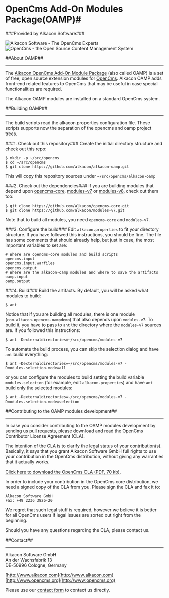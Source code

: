 # OpenCms Add-On Modules Package(OAMP)#

###Provided by Alkacon Software###

![Alkacon Software - The OpenCms Experts](http://www.alkacon.com/export/system/modules/org.opencms.website.template/resources/img/logo/logo_alkacon.gif "Alkacon Software - The OpenCms Experts")
![OpenCms - the Open Source Content Management System](http://www.opencms.org/export/system/modules/org.opencms.website.template/resources/img/logo/logo_opencms.gif "OpenCms - the Open Source Content Management System")

##About OAMP##

---
The [Alkacon OpenCms Add-On Module Package](http://www.alkacon.com/oamp/) (also called OAMP) is a set of free, open source extension modules for [OpenCms](http://www.opencms.org). Alkacon OAMP adds front-end related features to OpenCms that may be useful in case special functionalities are required.


The Alkacon OAMP modules are installed on a standard OpenCms system. 

##Building OAMP##

---

The build scripts read the alkacon.properties configuration file. These scripts supports now the separation of the opencms and oamp project trees.

###1. Check out this repository###
Create the initial directory structure and check out this repo:
```
$ mkdir -p ~/src/opencms
$ cd ~/src/opencms
$ git clone https://github.com/alkacon/alkacon-oamp.git
```
   This will copy this repository sources under `~/src/opencms/alkacon-oamp`

###2. Check out the dependencies###
If you are building modules that depend upon [opencms-core](https://github.com/alkacon/opencms-core), [modules-v7](https://github.com/alkacon/modules-v7) or [modules-v8](https://github.com/alkacon/modules-v8), check out them too:
```
$ git clone https://github.com/alkacon/opencms-core.git
$ git clone https://github.com/alkacon/modules-v7.git
```
   Note that to build all modules, you need `opencms-core` and `modules-v7`.

###3. Configure the build###
Edit `alkacon.properties` to fit your directory structure. If you have followed this instructions, you should be fine. The file has some comments that should already help, but just in case, the most important variables to set are:
```
# Where are opencms-core modules and build scripts
opencms.input
opencms.input.warfiles
opencms.output
# Where are the alkacon-oamp modules and where to save the artifacts
oamp.input
oamp.output
```

###4. Build###
Build the artifacts. By default, you will be asked what modules to build:
```
$ ant 
```

Notice that if you are building all modules, there is one module (`com.alkacon.opencms.oampdemo`) that also depends upon `modules-v7`. To build it, you have to pass to `ant` the directory where the `modules-v7` sources are. If you followed this instructions:
```
$ ant -Dexternaldirectories=~/src/opencms/modules-v7
```

To automate the build process, you can skip the selection dialog and have `ant` build everything:
```
$ ant -Dexternaldirectories=~/src/opencms/modules-v7 -Dmodules.selection.mode=all
```

or you can configure the modules to build setting the build variable `modules.selection` (for example, edit `alkacon.properties`) and have `ant` build only the selected modules:
```
$ ant -Dexternaldirectories=~/src/opencms/modules-v7 -Dmodules.selection.mode=selection
```




##Contributing to the OAMP modules development##

---
In case you consider contributing to the OAMP modules development by sending us [pull requests](http://help.github.com/send-pull-requests/), please download and read the OpenCms Contributor License Agreement (CLA).

The intention of the CLA is to clarify the legal status of your contribution(s). Basically, it says that you grant Alkacon Software GmbH full rights to use your contribution in the OpenCms distribution, without giving any warranties that it actually works.

[Click here to download the OpenCms CLA (PDF, 70 kb)](http://www.opencms.org/export/sites/opencms/en/development/contribute/opencms_cla.pdf).


In order to include your contribution in the OpenCms core distribution, we need a signed copy of the CLA from you. Please sign the CLA and fax it to:

    Alkacon Software GmbH
    Fax: +49 2236 3826-20

We regret that such legal stuff is required, however we believe it is better for all OpenCms users if legal issues are sorted out right from the beginning.

Should you have any questions regarding the CLA, please contact us.




##Contact##

----------

Alkacon Software GmbH<br />
An der Wachsfabrik 13<br />
DE-50996 Cologne, Germany<br />

[http://www.alkacon.com](http://www.alkacon.com)<br />
[http://www.opencms.org](http://www.opencms.org)

Please use our [contact form](http://www.alkacon.com/en/company/contact/form.html) to contact us directly.


